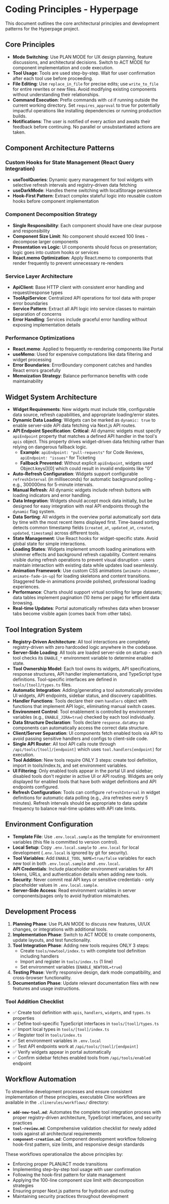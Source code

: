 # Coding Principles - Hyperpage

This document outlines the core architectural principles and development patterns for the Hyperpage project.

## Core Principles

- **Mode Switching**: Use PLAN MODE for UX design planning, feature discussions, and architectural decisions. Switch to ACT MODE for component implementation and code execution.
- **Tool Usage**: Tools are used step-by-step. Wait for user confirmation after each tool use before proceeding.
- **File Editing**: Use `replace_in_file` for precise edits; use `write_to_file` for entire rewrites or new files. Avoid modifying existing components without understanding their relationships.
- **Command Execution**: Prefix commands with `cd` if running outside the current working directory. Set `requires_approval` to true for potentially impactful operations like installing dependencies or running production builds.
- **Notifications**: The user is notified of every action and awaits their feedback before continuing. No parallel or unsubstantiated actions are taken.

## Component Architecture Patterns

### Custom Hooks for State Management (React Query Integration)
- **useToolQueries**: Dynamic query management for tool widgets with selective refresh intervals and registry-driven data fetching
- **useDarkMode**: Handles theme switching with localStorage persistence
- **Hook-First Pattern**: Extract complex stateful logic into reusable custom hooks before component implementation

### Component Decomposition Strategy
- **Single Responsibility**: Each component should have one clear purpose and responsibility
- **Component Size Limit**: No component should exceed 100 lines - decompose larger components
- **Presentation vs Logic**: UI components should focus on presentation; logic goes into custom hooks or services
- **React.memo Optimization**: Apply React.memo to components that render frequently to prevent unnecessary re-renders

### Service Layer Architecture
- **ApiClient**: Base HTTP client with consistent error handling and request/response types
- **ToolApiService**: Centralized API operations for tool data with proper error boundaries
- **Service Pattern**: Extract all API logic into service classes to maintain separation of concerns
- **Error Handling**: Services include graceful error handling without exposing implementation details

### Performance Optimizations
- **React.memo**: Applied to frequently re-rendering components like Portal
- **useMemo**: Used for expensive computations like data filtering and widget processing
- **Error Boundaries**: ErrorBoundary component catches and handles React errors gracefully
- **Memoization Strategy**: Balance performance benefits with code maintainability

## Widget System Architecture

- **Widget Requirements**: New widgets must include title, configurable data source, refresh capabilities, and appropriate loading/error states.
- **Dynamic Data Loading**: Widgets can be marked as `dynamic: true` to enable server-side API data fetching via Next.js API routes.
- **API Endpoint Specification**: **Critical**: All dynamic widgets must specify `apiEndpoint` property that matches a defined API handler in the tool's `apis` object. This property drives widget-driven data fetching rather than relying on dangerous fallback logic.
  - **Example**: `apiEndpoint: "pull-requests"` for Code Reviews, `apiEndpoint: "issues"` for Ticketing
  - **Fallback Prevented**: Without explicit `apiEndpoint`, widgets used Object.keys()[0] which could result in invalid endpoints like "0"
- **Auto-Refresh Configuration**: Widgets support configurable `refreshInterval` (in milliseconds) for automatic background polling - e.g., 300000ms for 5-minute intervals.
- **Manual Refresh**: All dynamic widgets include refresh buttons with loading indicators and error handling.
- **Data Integration**: Widgets should accept mock data initially, but be designed for easy integration with real API endpoints through the `dynamic` flag system.
- **Data Sorting**: All widgets in the overview portal automatically sort data by time with the most recent items displayed first. Time-based sorting detects common timestamp fields (`created_at`, `updated_at`, `created`, `updated`, `timestamp`) across different tools.
- **State Management**: Use React hooks for widget-specific state. Avoid global state for simple interactions.
- **Loading States**: Widgets implement smooth loading animations with shimmer effects and background refresh capability. Content remains visible during refresh operations to prevent visual disruption - users maintain interaction with existing data while updates load seamlessly.
- **Animation Framework**: Use custom CSS animations (`animate-shimmer`, `animate-fade-in-up`) for loading skeletons and content transitions. Staggered fade-in animations provide polished, professional loading experiences.
- **Performance**: Charts should support virtual scrolling for large datasets; data tables implement pagination (10 items per page) for efficient data browsing.
- **Real-time Updates**: Portal automatically refreshes data when browser tabs become visible again (comes back from other tabs).

## Tool Integration System

- **Registry-Driven Architecture**: All tool interactions are completely registry-driven with zero hardcoded logic anywhere in the codebase.
- **Server-Side Loading**: All tools are loaded server-side on startup - each tool checks its `ENABLE_*` environment variable to determine enabled state.
- **Tool Ownership Model**: Each tool owns its widgets, API specifications, response structures, API handler implementations, and TypeScript type definitions. Tool-specific interfaces are defined in `tools/[tool]/types.ts` files.
- **Automatic Integration**: Adding/generating a tool automatically provides UI widgets, API endpoints, sidebar status, and discovery capabilities.
- **Handler Functions**: Tools declare their own `handlers` object with functions that implement API logic, eliminating manual switch cases.
- **Environment Control**: Tool enablement is controlled by environment variables (e.g., `ENABLE_JIRA=true`) checked by each tool individually.
- **Data Structure Declaration**: Tools declare `response.dataKey` so components can automatically access the correct data structure.
- **Client/Server Separation**: UI components fetch enabled tools via API to avoid passing sensitive handlers and configs to client-side code.
- **Single API Router**: All tool API calls route through `/api/tools/[tool]/[endpoint]` which uses `tool.handlers[endpoint]` for execution.
- **Tool Addition**: New tools require ONLY 3 steps: create tool definition, import in tools/index.ts, and set environment variables.
- **UI Filtering**: Only enabled tools appear in the portal UI and sidebar; disabled tools don't register in active UI or API routing. Widgets are only displayed for enabled tools that have both widget definitions and API endpoints configured.
- **Refresh Configuration**: Tools can configure `refreshInterval` in widget definitions for automatic data polling (e.g., Jira refreshes every 5 minutes). Refresh intervals should be appropriate to data update frequency to balance real-time updates with API rate limits.

## Environment Configuration

- **Template File**: Use `.env.local.sample` as the template for environment variables (this file is committed to version control).
- **Local Setup**: Copy `.env.local.sample` to `.env.local` for local development (`.env.local` is ignored by git for security).
- **Tool Variables**: Add `ENABLE_TOOL_NAME=true/false` variables for each new tool in both `.env.local.sample` and `.env.local`.
- **API Credentials**: Include placeholder environment variables for API tokens, URLs, and authentication details when adding new tools.
- **Security**: Never commit real API keys or sensitive credentials - only placeholder values in `.env.local.sample`.
- **Server-Side Access**: Read environment variables in server components/pages only to avoid hydration mismatches.

## Development Process

1. **Planning Phase**: Use PLAN MODE to discuss new features, UI/UX changes, or integrations with additional tools.
2. **Implementation Phase**: Switch to ACT MODE to create components, update layouts, and test functionality.
3. **Tool Integration Phase**: Adding new tools requires ONLY 3 steps:
   - Create `tools/newtool/index.ts` with complete tool definition including handlers
   - Import and register in `tools/index.ts` (1 line)
   - Set environment variables (`ENABLE_NEWTOOL=true`)
4. **Testing Phase**: Verify responsive design, dark mode compatibility, and cross-browser functionality.
5. **Documentation Phase**: Update relevant documentation files with new features and usage instructions.

### Tool Addition Checklist
- ✅ Create tool definition with `apis`, `handlers`, `widgets`, and `types.ts` properties
- ✅ Define tool-specific TypeScript interfaces in `tools/[tool]/types.ts`
- ✅ Import local types in `tools/[tool]/index.ts`
- ✅ Register tool in `tools/index.ts`
- ✅ Set environment variables in `.env.local`
- ✅ Test API endpoints work at `/api/tools/[tool]/[endpoint]`
- ✅ Verify widgets appear in portal automatically
- ✅ Confirm sidebar fetches enabled tools from `/api/tools/enabled` endpoint

## Workflow Automation

To streamline development processes and ensure consistent implementation of these principles, executable Cline workflows are available in the `.clinerules/workflows/` directory:

- **`add-new-tool.md`**: Automates the complete tool integration process with proper registry-driven architecture, TypeScript interfaces, and security practices
- **`tool-review.md`**: Comprehensive validation checklist for newly added tools against all architectural requirements
- **`component-creation.md`**: Component development workflow following hook-first pattern, size limits, and responsive design standards

These workflows operationalize the above principles by:
- Enforcing proper PLAN/ACT mode transitions
- Implementing step-by-step tool usage with user confirmation
- Following the hook-first pattern for state management
- Applying the 100-line component size limit with decomposition strategies
- Ensuring proper Next.js patterns for hydration and routing
- Maintaining security practices throughout development
